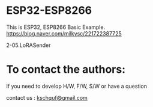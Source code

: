 # ESP32-ESP8266

   This is ESP32, ESP8266 Basic Example. 
   https://blog.naver.com/milkysc/221722387725
   
   2-05.LoRASender

# To contact the authors:

If you need to develop H/W, F/W, S/W or have a question

contact us : kschquf@gmail.com

